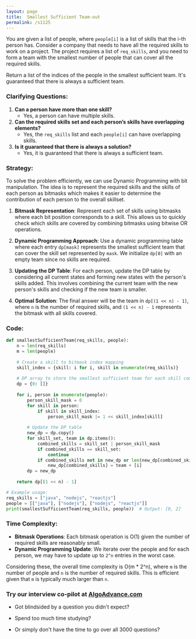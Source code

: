```yaml
---
layout: page
title:  Smallest Sufficient Team-out
permalink: /s1125
---
```


You are given a list of people, where `people[i]` is a list of skills that the i-th person has. Consider a company that needs to have all the required skills to work on a project. The project requires a list of `req_skills`, and you need to form a team with the smallest number of people that can cover all the required skills.

Return a list of the indices of the people in the smallest sufficient team. It's guaranteed that there is always a sufficient team.

### Clarifying Questions:
1. **Can a person have more than one skill?**
   - Yes, a person can have multiple skills.
2. **Can the required skills set and each person’s skills have overlapping elements?**
   - Yes, the `req_skills` list and each `people[i]` can have overlapping skills.
3. **Is it guaranteed that there is always a solution?**
   - Yes, it is guaranteed that there is always a sufficient team.

### Strategy:

To solve the problem efficiently, we can use Dynamic Programming with bit manipulation. The idea is to represent the required skills and the skills of each person as bitmasks which makes it easier to determine the contribution of each person to the overall skillset.

1. **Bitmask Representation**: 
   Represent each set of skills using bitmasks where each bit position corresponds to a skill. This allows us to quickly check which skills are covered by combining bitmasks using bitwise OR operations.

2. **Dynamic Programming Approach**: 
   Use a dynamic programming table where each entry `dp[mask]` represents the smallest sufficient team that can cover the skill set represented by `mask`. We initialize `dp[0]` with an empty team since no skills are required.

3. **Updating the DP Table**:
   For each person, update the DP table by considering all current states and forming new states with the person's skills added. This involves combining the current team with the new person's skills and checking if the new team is smaller.

4. **Optimal Solution**: 
   The final answer will be the team in `dp[(1 << n) - 1]`, where `n` is the number of required skills, and `(1 << n) - 1` represents the bitmask with all skills covered.

### Code:

```python
def smallestSufficientTeam(req_skills, people):
    n = len(req_skills)
    m = len(people)
    
    # Create a skill to bitmask index mapping
    skill_index = {skill: i for i, skill in enumerate(req_skills)}
    
    # DP array to store the smallest sufficient team for each skill combination
    dp = {0: []}
    
    for i, person in enumerate(people):
        person_skill_mask = 0
        for skill in person:
            if skill in skill_index:
                person_skill_mask |= 1 << skill_index[skill]
        
        # Update the DP table
        new_dp = dp.copy()
        for skill_set, team in dp.items():
            combined_skills = skill_set | person_skill_mask
            if combined_skills == skill_set:
                continue
            if combined_skills not in new_dp or len(new_dp[combined_skills]) > len(team) + 1:
                new_dp[combined_skills] = team + [i]
        dp = new_dp
    
    return dp[(1 << n) - 1]

# Example usage:
req_skills = ["java", "nodejs", "reactjs"]
people = [["java"], ["nodejs"], ["nodejs", "reactjs"]]
print(smallestSufficientTeam(req_skills, people))  # Output: [0, 2]
```

### Time Complexity:

- **Bitmask Operations**: Each bitmask operation is O(1) given the number of required skills are reasonably small.
- **Dynamic Programming Update**: We iterate over the people and for each person, we may have to update up to `2^n` entries in the worst case.

Considering these, the overall time complexity is O(m * 2^n), where `m` is the number of people and `n` is the number of required skills. This is efficient given that `m` is typically much larger than `n`.


### Try our interview co-pilot at [AlgoAdvance.com](https://algoAdvance.com)

- Got blindsided by a question you didn't expect?

- Spend too much time studying?

- Or simply don't have the time to go over all 3000 questions?


